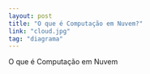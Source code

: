```yaml
---
layout: post
title: "O que é Computação em Nuvem?"
link: "cloud.jpg"
tag: "diagrama"
---
```


O que é Computação em Nuvem

